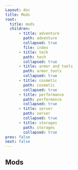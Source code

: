 ```yaml
---
Layout: doc
title: Mods
root:
  title: mods
  children:
      - title: adventure
        path: adventure
        collapsed: true
        file: index
      - title: tech
        path: tech
        collapsed: true
      - title: armor and tools
        path: armor_tools
        collapsed: true
      - title: cosmetic
        path: cosmetic
        collapsed: true
      - title: performance
        path: performance
        collapsed: true
      - title: server
        path: server
        collapsed: true
      - title: storages
        path: storages
        collapsed: true
prev: false
next: false
---
```

## Mods